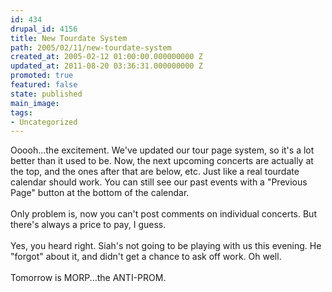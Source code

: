 ```yaml
---
id: 434
drupal_id: 4156
title: New Tourdate System
path: 2005/02/11/new-tourdate-system
created_at: 2005-02-12 01:00:00.000000000 Z
updated_at: 2011-08-20 03:36:31.000000000 Z
promoted: true
featured: false
state: published
main_image: 
tags:
- Uncategorized
---
```

Ooooh...the excitement. We've updated our tour page system, so it's a lot better than it used to be. Now, the next upcoming concerts are actually at the top, and the ones after that are below, etc. Just like a real tourdate calendar should work. You can still see our past events with a "Previous Page" button at the bottom of the calendar.<br /><br />Only problem is, now you can't post comments on individual concerts. But there's always a price to pay, I guess.<br /><br />Yes, you heard right. Siah's not going to be playing with us this evening. He "forgot" about it, and didn't get a chance to ask off work. Oh well.<br /><br />Tomorrow is MORP...the ANTI-PROM.
